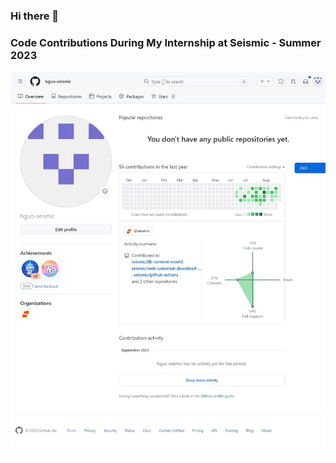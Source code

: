 ### Hi there 👋

### Code Contributions During My Internship at Seismic - Summer 2023
![Heatmap at Seismic](seismic-intern-gh-profile.jpeg)

<!--
**HaoyangGuo/HaoyangGuo** is a ✨ _special_ ✨ repository because its `README.md` (this file) appears on your GitHub profile.

Here are some ideas to get you started:

- 🔭 I’m currently working on ...
- 🌱 I’m currently learning ...
- 👯 I’m looking to collaborate on ...
- 🤔 I’m looking for help with ...
- 💬 Ask me about ...
- 📫 How to reach me: ...
- 😄 Pronouns: ...
- ⚡ Fun fact: ...
-->
